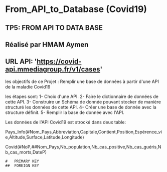 # From_API_to_Database (Covid19)

TP5: FROM API TO DATA BASE
-------------------------
Réalisé par HMAM Aymen
--------------------------
URL API: 'https://covid-api.mmediagroup.fr/v1/cases' 
--------------------------------------------------
les objectifs de ce Projet : Remplir une base de données à partir d'une API de la maladie Covid19

les étapes sont:
	1- Choix d'une API.
	2- Faire le dictionnaire de données de cette API.
  	3- Construire un Schéma de donnée pouvant stocker de manière structuré les données de cette API.
	4- Créer une base de donnée avec la structure définit.
	5- Remplir la base de donnée avec l'API.


Les données de l'API Covid19 est strocké dans deux table:

Pays_Info(#Nom_Pays,Abbreviation,Capitale,Contient,Position,Espérence_vie,Altitude,Surface,Latitude,Longitude)

Covid(#NoP,##Nom_Pays,Nb_population,Nb_cas_positive,Nb_cas_guéris,Nb_cas_morts,DateP)

	#	PRIMARY KEY
	##	FOREIGN KEY
